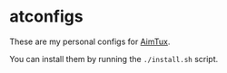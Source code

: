 # atconfigs
These are my personal configs for [AimTux](https://github.com/McSwaggens/AimTux).

You can install them by running the `./install.sh` script.
